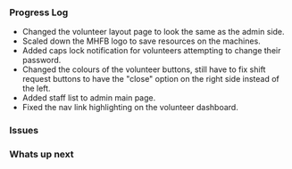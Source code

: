 
### Progress Log
- Changed the volunteer layout page to look the same as the admin side.
- Scaled down the MHFB logo to save resources on the machines.
- Added caps lock notification for volunteers attempting to change their password.
- Changed the colours of the volunteer buttons, still have to fix shift request buttons to have the "close" option on the right side instead of the left.
- Added staff list to admin main page.
- Fixed the nav link highlighting on the volunteer dashboard.

### Issues

### Whats up next
<!--stackedit_data:
eyJoaXN0b3J5IjpbLTE5MzIzODMzMTksLTE4NzU1NTA5NDgsLT
Y1MzcxOTk2OSw1OTUwMDI0OTMsMTEwMTQ5NjU0OCwtOTgzMjQ0
MTg5LDExMDE0OTY1NDgsMTEwMTQ5NjU0OF19
-->